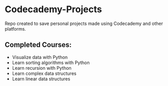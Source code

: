 # Codecademy-Projects


Repo created to save personal projects made using Codecademy and other platforms. 

## Completed Courses:
  - Visualize data with Python
  - Learn sorting algorithms with Python
  - Learn recursion with Python
  - Learn complex data structures
  - Learn linear data structures

